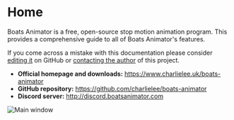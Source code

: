 # Home

Boats Animator is a free, open-source stop motion animation program. This provides a comprehensive guide to all of Boats Animator's features.

If you come across a mistake with this documentation please consider [editing it](https://www.github.com/charlielee/boats-animator/tree/master/docs) on GitHub or [contacting the author](https://www.charlielee.uk/contact/) of this project.

- **Official homepage and downloads:** <https://www.charlielee.uk/boats-animator>
- **GitHub repository:** <https://github.com/charlielee/boats-animator>
- **Discord server:** <http://discord.boatsanimator.com>

![Main window](img/ba-0-11-0-screenshot-1.png)

